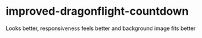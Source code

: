 # improved-dragonflight-countdown
Looks better, responsiveness feels better and background image fits better
